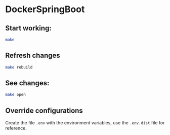 # DockerSpringBoot

## Start working:

```bash
make
```

## Refresh changes

```bash
make rebuild
```

## See changes:

```bash
make open
```

## Override configurations

Create the file `.env` with the environment variables, use the `.env.dist` file for reference.
